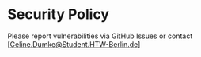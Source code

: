 # Security Policy

Please report vulnerabilities via GitHub Issues or contact [Celine.Dumke@Student.HTW-Berlin.de]
